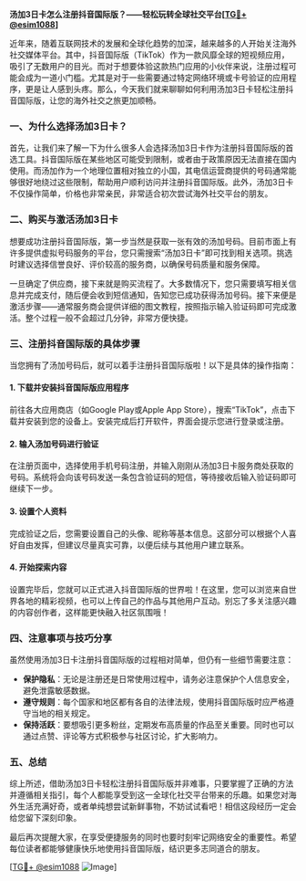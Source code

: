 **汤加3日卡怎么注册抖音国际版？——轻松玩转全球社交平台[[TG💪+ @esim1088](https://t.me/s/esim1088)]**

近年来，随着互联网技术的发展和全球化趋势的加深，越来越多的人开始关注海外社交媒体平台。其中，抖音国际版（TikTok）作为一款风靡全球的短视频应用，吸引了无数用户的目光。而对于想要体验这款热门应用的小伙伴来说，注册过程可能会成为一道小门槛。尤其是对于一些需要通过特定网络环境或卡号验证的应用程序，更是让人感到头疼。那么，今天我们就来聊聊如何利用汤加3日卡轻松注册抖音国际版，让您的海外社交之旅更加顺畅。

### 一、为什么选择汤加3日卡？

首先，让我们来了解一下为什么很多人会选择汤加3日卡作为注册抖音国际版的首选工具。抖音国际版在某些地区可能受到限制，或者由于政策原因无法直接在国内使用。而汤加作为一个地理位置相对独立的小国，其电信运营商提供的号码通常能够很好地绕过这些限制，帮助用户顺利访问并注册抖音国际版。此外，汤加3日卡不仅操作简单，价格也非常亲民，非常适合初次尝试海外社交平台的朋友。

### 二、购买与激活汤加3日卡

想要成功注册抖音国际版，第一步当然是获取一张有效的汤加号码。目前市面上有许多提供虚拟号码服务的平台，您只需搜索“汤加3日卡”即可找到相关选项。挑选时建议选择信誉良好、评价较高的服务商，以确保号码质量和服务保障。

一旦确定了供应商，接下来就是购买流程了。大多数情况下，您只需要填写相关信息并完成支付，随后便会收到短信通知，告知您已成功获得汤加号码。接下来便是激活步骤——通常服务商会提供详细的图文教程，按照指示输入验证码即可完成激活。整个过程一般不会超过几分钟，非常方便快捷。

### 三、注册抖音国际版的具体步骤

当您拥有了汤加号码后，就可以着手注册抖音国际版啦！以下是具体的操作指南：

#### 1. 下载并安装抖音国际版应用程序
前往各大应用商店（如Google Play或Apple App Store），搜索“TikTok”，点击下载并安装到您的设备上。安装完成后打开软件，界面会提示您进行登录或注册。

#### 2. 输入汤加号码进行验证
在注册页面中，选择使用手机号码注册，并输入刚刚从汤加3日卡服务商处获取的号码。系统将会向该号码发送一条包含验证码的短信，等待接收后输入验证码即可继续下一步。

#### 3. 设置个人资料
完成验证之后，您需要设置自己的头像、昵称等基本信息。这部分可以根据个人喜好自由发挥，但建议尽量真实可靠，以便后续与其他用户建立联系。

#### 4. 开始探索内容
设置完毕后，您就可以正式进入抖音国际版的世界啦！在这里，您可以浏览来自世界各地的精彩视频，也可以上传自己的作品与其他用户互动。别忘了多关注感兴趣的内容创作者，这样能更快融入社区氛围哦！

### 四、注意事项与技巧分享

虽然使用汤加3日卡注册抖音国际版的过程相对简单，但仍有一些细节需要注意：

- **保护隐私**：无论是注册还是日常使用过程中，请务必注意保护个人信息安全，避免泄露敏感数据。
- **遵守规则**：每个国家和地区都有各自的法律法规，使用抖音国际版时应严格遵守当地的相关规定。
- **保持活跃**：要想吸引更多粉丝，定期发布高质量的作品至关重要。同时也可以通过点赞、评论等方式积极参与社区讨论，扩大影响力。

### 五、总结

综上所述，借助汤加3日卡轻松注册抖音国际版并非难事，只要掌握了正确的方法并遵循相关指引，每个人都能享受到这一全球化社交平台带来的乐趣。如果您对海外生活充满好奇，或者单纯想尝试新鲜事物，不妨试试看吧！相信这段经历一定会给您留下深刻印象。

最后再次提醒大家，在享受便捷服务的同时也要时刻牢记网络安全的重要性。希望每位读者都能够健康快乐地使用抖音国际版，结识更多志同道合的朋友。

[[TG💪+ @esim1088](https://t.me/s/esim1088) ![Image](https://i.postimg.cc/4NQfJmqS/Snipaste-2025-05-13-00-14-12.png)]